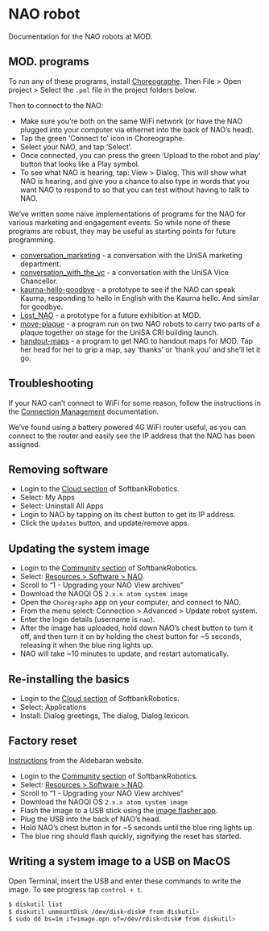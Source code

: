 # NAO robot

Documentation for the NAO robots at MOD.

## MOD. programs

To run any of these programs, install [Choreographe](http://doc.aldebaran.com/1-14/software/installing.html). Then File > Open project > Select the `.pml` file in the project folders below.

Then to connect to the NAO:

* Make sure you’re both on the same WiFi network (or have the NAO plugged into your computer via ethernet into the back of NAO’s head).
* Tap the green ‘Connect to’ icon in Choreographe.
* Select your NAO, and tap ‘Select’.
* Once connected, you can press the green ‘Upload to the robot and play’ button that looks like a Play symbol.
* To see what NAO is hearing, tap: View > Dialog. This will show what NAO is hearing, and give you a chance to also type in words that you want NAO to respond to so that you can test without having to talk to NAO.

We’ve written some naive implementations of programs for the NAO for various marketing and engagement events. So while none of these programs are robust, they may be useful as starting points for future programming.

* [conversation_marketing](conversation_marketing) - a conversation with the UniSA marketing department.
* [conversation_with_the_vc](conversation_with_the_vc) - a conversation with the UniSA Vice Chancellor.
* [kaurna-hello-goodbye](kaurna-hello-goodbye) - a prototype to see if the NAO can speak Kaurna, responding to hello in English with the Kaurna hello. And similar for goodbye.
* [Lost_NAO](Lost_NAO) - a prototype for a future exhibition at MOD.
* [move-plaque](move-plaque) - a program run on two NAO robots to carry two parts of a plaque together on stage for the UniSA CRI building launch.
* [handout-maps](handout-maps) - a program to get NAO to handout maps for MOD. Tap her head for her to grip a map, say ‘thanks’ or ‘thank you’ and she’ll let it go.

## Troubleshooting

If your NAO can’t connect to WiFi for some reason, follow the instructions in the [Connection Management](http://doc.aldebaran.com/1-14/software/choregraphe/connection_widget.html) documentation.

We’ve found using a battery powered 4G WiFi router useful, as you can connect to the router and easily see the IP address that the NAO has been assigned.

## Removing software

* Login to the [Cloud section](https://cloud.aldebaran-robotics.com/application/) of SoftbankRobotics.
* Select: My Apps
* Select: Uninstall All Apps
* Login to NAO by tapping on its chest button to get its IP address.
* Click the `Updates` button, and update/remove apps.

## Updating the system image

* Login to the [Community section](https://community.ald.softbankrobotics.com) of SoftbankRobotics.
* Select: [Resources > Software > NAO](https://community.ald.softbankrobotics.com/en/resources/software/language/en-gb/robot/nao-2).
* Scroll to “1 - Upgrading your NAO View archives”
* Download the NAOQI OS `2.x.x atom system image`
* Open the `Choregraphe` app on your computer, and connect to NAO.
* From the menu select: Connection > Advanced > Update robot system.
* Enter the login details (username is `nao`).
* After the image has uploaded, hold down NAO’s chest button to turn it off, and then turn it on by holding the chest button for ~5 seconds, releasing it when the blue ring lights up.
* NAO will take ~10 minutes to update, and restart automatically.

## Re-installing the basics

* Login to the [Cloud section](https://cloud.aldebaran-robotics.com/application/) of SoftbankRobotics.
* Select: Applications
* Install: Dialog greetings, The dialog, Dialog lexicon.

## Factory reset

[Instructions](http://doc.aldebaran.com/2-1/software/naoflasher/naoflasher.html#naoflasher-upgrade) from the Aldebaran website.

* Login to the [Community section](https://community.ald.softbankrobotics.com) of SoftbankRobotics.
* Select: [Resources > Software > NAO](https://community.ald.softbankrobotics.com/en/resources/software/language/en-gb/robot/nao-2).
* Scroll to “1 - Upgrading your NAO View archives”
* Download the NAOQI OS `2.x.x atom system image`
* Flash the image to a USB stick using the [image flasher app](https://community.ald.softbankrobotics.com/en/resources/software/8-troubleshooting).
* Plug the USB into the back of NAO’s head.
* Hold NAO’s chest button in for ~5 seconds until the blue ring lights up.
* The blue ring should flash quickly, signifying the reset has started.

## Writing a system image to a USB on MacOS

Open Terminal, insert the USB and enter these commands to write the image. To see progress tap `control + t`.

```Bash
$ diskutil list
$ diskutil unmountDisk /dev/disk<disk# from diskutil>
$ sudo dd bs=1m if=image.opn of=/dev/rdisk<disk# from diskutil>
```
